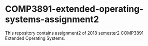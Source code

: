 # COMP3891-extended-operating-systems-assignment2
This repository contains assignment2 of 2018 semester2 COMP3891 Extended Operating Systems.
